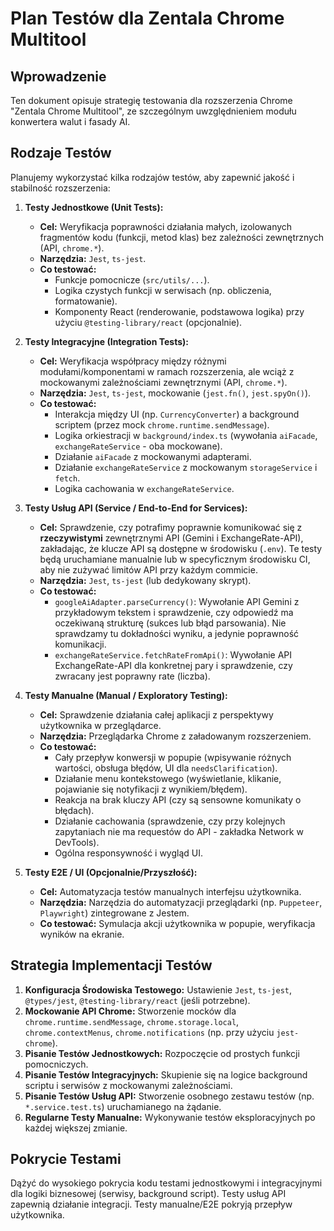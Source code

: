 # Plan Testów dla Zentala Chrome Multitool

## Wprowadzenie

Ten dokument opisuje strategię testowania dla rozszerzenia Chrome "Zentala Chrome Multitool", ze szczególnym uwzględnieniem modułu konwertera walut i fasady AI.

## Rodzaje Testów

Planujemy wykorzystać kilka rodzajów testów, aby zapewnić jakość i stabilność rozszerzenia:

1.  **Testy Jednostkowe (Unit Tests):**
    *   **Cel:** Weryfikacja poprawności działania małych, izolowanych fragmentów kodu (funkcji, metod klas) bez zależności zewnętrznych (API, `chrome.*`).
    *   **Narzędzia:** `Jest`, `ts-jest`.
    *   **Co testować:**
        *   Funkcje pomocnicze (`src/utils/...`).
        *   Logika czystych funkcji w serwisach (np. obliczenia, formatowanie).
        *   Komponenty React (renderowanie, podstawowa logika) przy użyciu `@testing-library/react` (opcjonalnie).

2.  **Testy Integracyjne (Integration Tests):**
    *   **Cel:** Weryfikacja współpracy między różnymi modułami/komponentami w ramach rozszerzenia, ale wciąż z mockowanymi zależnościami zewnętrznymi (API, `chrome.*`).
    *   **Narzędzia:** `Jest`, `ts-jest`, mockowanie (`jest.fn()`, `jest.spyOn()`).
    *   **Co testować:**
        *   Interakcja między UI (np. `CurrencyConverter`) a background scriptem (przez mock `chrome.runtime.sendMessage`).
        *   Logika orkiestracji w `background/index.ts` (wywołania `aiFacade`, `exchangeRateService` - oba mockowane).
        *   Działanie `aiFacade` z mockowanymi adapterami.
        *   Działanie `exchangeRateService` z mockowanym `storageService` i `fetch`.
        *   Logika cachowania w `exchangeRateService`.

3.  **Testy Usług API (Service / End-to-End for Services):**
    *   **Cel:** Sprawdzenie, czy potrafimy poprawnie komunikować się z **rzeczywistymi** zewnętrznymi API (Gemini i ExchangeRate-API), zakładając, że klucze API są dostępne w środowisku (`.env`). Te testy będą uruchamiane manualnie lub w specyficznym środowisku CI, aby nie zużywać limitów API przy każdym commicie.
    *   **Narzędzia:** `Jest`, `ts-jest` (lub dedykowany skrypt).
    *   **Co testować:**
        *   `googleAiAdapter.parseCurrency()`: Wywołanie API Gemini z przykładowym tekstem i sprawdzenie, czy odpowiedź ma oczekiwaną strukturę (sukces lub błąd parsowania). Nie sprawdzamy tu dokładności wyniku, a jedynie poprawność komunikacji.
        *   `exchangeRateService.fetchRateFromApi()`: Wywołanie API ExchangeRate-API dla konkretnej pary i sprawdzenie, czy zwracany jest poprawny rate (liczba).

4.  **Testy Manualne (Manual / Exploratory Testing):**
    *   **Cel:** Sprawdzenie działania całej aplikacji z perspektywy użytkownika w przeglądarce.
    *   **Narzędzia:** Przeglądarka Chrome z załadowanym rozszerzeniem.
    *   **Co testować:**
        *   Cały przepływ konwersji w popupie (wpisywanie różnych wartości, obsługa błędów, UI dla `needsClarification`).
        *   Działanie menu kontekstowego (wyświetlanie, klikanie, pojawianie się notyfikacji z wynikiem/błędem).
        *   Reakcja na brak kluczy API (czy są sensowne komunikaty o błędach).
        *   Działanie cachowania (sprawdzenie, czy przy kolejnych zapytaniach nie ma requestów do API - zakładka Network w DevTools).
        *   Ogólna responsywność i wygląd UI.

5.  **Testy E2E / UI (Opcjonalnie/Przyszłość):**
    *   **Cel:** Automatyzacja testów manualnych interfejsu użytkownika.
    *   **Narzędzia:** Narzędzia do automatyzacji przeglądarki (np. `Puppeteer`, `Playwright`) zintegrowane z Jestem.
    *   **Co testować:** Symulacja akcji użytkownika w popupie, weryfikacja wyników na ekranie.

## Strategia Implementacji Testów

1.  **Konfiguracja Środowiska Testowego:** Ustawienie `Jest`, `ts-jest`, `@types/jest`, `@testing-library/react` (jeśli potrzebne).
2.  **Mockowanie API Chrome:** Stworzenie mocków dla `chrome.runtime.sendMessage`, `chrome.storage.local`, `chrome.contextMenus`, `chrome.notifications` (np. przy użyciu `jest-chrome`).
3.  **Pisanie Testów Jednostkowych:** Rozpoczęcie od prostych funkcji pomocniczych.
4.  **Pisanie Testów Integracyjnych:** Skupienie się na logice background scriptu i serwisów z mockowanymi zależnościami.
5.  **Pisanie Testów Usług API:** Stworzenie osobnego zestawu testów (np. `*.service.test.ts`) uruchamianego na żądanie.
6.  **Regularne Testy Manualne:** Wykonywanie testów eksploracyjnych po każdej większej zmianie.

## Pokrycie Testami

Dążyć do wysokiego pokrycia kodu testami jednostkowymi i integracyjnymi dla logiki biznesowej (serwisy, background script). Testy usług API zapewnią działanie integracji. Testy manualne/E2E pokryją przepływ użytkownika. 